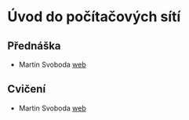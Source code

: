 # Úvod do počítačových sítí   
## Přednáška  

- Martin Svoboda [web](https://www.ksi.mff.cuni.cz/~svoboda/index.php)  

## Cvičení

- Martin Svoboda [web](https://www.ksi.mff.cuni.cz/~svoboda/index.php)  
